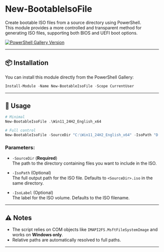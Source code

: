 # New-BootableIsoFile

Create bootable ISO files from a source directory using PowerShell.  
This module provides a more controlled and transparent method for generating ISO files, supporting both BIOS and UEFI boot options.

[![PowerShell Gallery Version](https://img.shields.io/powershellgallery/v/New-BootableIsoFile.svg?style=flat-square)](https://www.powershellgallery.com/packages/New-BootableIsoFile)

---

## 📦 Installation

You can install this module directly from the PowerShell Gallery:

```powershell
Install-Module -Name New-BootableIsoFile -Scope CurrentUser
```

---

## 🚀 Usage

```powershell
# Minimal
New-BootableIsoFile .\Win11_24H2_English_x64

# Full control
New-BootableIsoFile -SourceDir "C:\Win11_24H2_English_x64" -IsoPath "D:\ISO\Win11_24H2_English_x64.iso" -IsoLabel "ESD-ISO"
```

### Parameters:
- `-SourceDir` (**Required**)  
  The path to the directory containing files you want to include in the ISO.

- `-IsoPath` (Optional)  
  The full output path for the ISO file. Defaults to `<SourceDir>.iso` in the same directory.

- `-IsoLabel` (Optional)  
  The label for the ISO volume. Defaults to the ISO filename.

---

## ⚠️ Notes

- The script relies on COM objects like `IMAPI2FS.MsftFileSystemImage` and works on **Windows only**.
- Relative paths are automatically resolved to full paths.

---